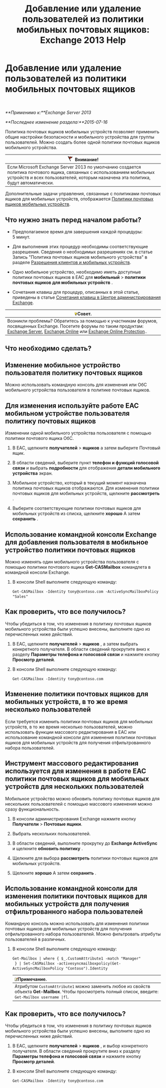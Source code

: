 ﻿---
title: 'Добавление или удаление пользователей из политики мобильных почтовых ящиков: Exchange 2013 Help'
TOCTitle: Добавление или удаление пользователей из политики мобильных почтовых ящиков
ms:assetid: 4ca8e395-c074-4165-b788-16fae3e2ccab
ms:mtpsurl: https://technet.microsoft.com/ru-ru/library/Aa997929(v=EXCHG.150)
ms:contentKeyID: 50488058
ms.date: 04/30/2018
mtps_version: v=EXCHG.150
ms.translationtype: HT
---

# Добавление или удаление пользователей из политики мобильных почтовых ящиков

 

_**Применимо к:**Exchange Server 2013_

_**Последнее изменение раздела:**2015-07-16_

Политика почтовых ящиков мобильных устройств позволяет применить общие настройки безопасности и мобильного устройства для группы пользователей. Можно создать более одной политики почтовых ящиков мобильного устройства.

<table>
<thead>
<tr class="header">
<th><img src="images/Dd876857.Caution(EXCHG.150).gif" title="Внимание!" alt="Внимание!" />Внимание!</th>
</tr>
</thead>
<tbody>
<tr class="odd">
<td>Если Microsoft Exchange Server 2013 по умолчанию создается политика почтового ящика, связанных с использованием мобильных устройств и всех пользователей, которым назначена эта политика, будут автоматически.</td>
</tr>
</tbody>
</table>


Дополнительные задачи управления, связанные с политиками почтовых ящиков для мобильных устройств, отображается [Политики почтовых ящиков мобильных устройств](mobile-device-mailbox-policies-exchange-2013-help.md).

## Что нужно знать перед началом работы?

  - Предполагаемое время для завершения каждой процедуры: 5 минут.

  - Для выполнения этих процедур необходимы соответствующие разрешения. Сведения о необходимых разрешениях см. в статье Запись "Политика почтовых ящиков мобильного устройства" в разделе [Разрешения клиентов и мобильных устройств](clients-and-mobile-devices-permissions-exchange-2013-help.md).

  - Одно мобильное устройство, необходимо иметь доступные политики почтовых ящиков в EAC для **мобильный** \> **политики почтовых ящиков для мобильных устройств** .

  - Сочетания клавиш для процедур, описанных в этой статье, приведены в статье [Сочетания клавиш в Центре администрирования Exchange](keyboard-shortcuts-in-the-exchange-admin-center-exchange-online-protection-help.md).

<table>
<thead>
<tr class="header">
<th><img src="images/Bb124558.tip(EXCHG.150).gif" title="Совет" alt="Совет" />Совет.</th>
</tr>
</thead>
<tbody>
<tr class="odd">
<td>Возникли проблемы? Обратитесь за помощью к участникам форумов, посвященных Exchange. Посетите форумы по таким продуктам: <a href="https://go.microsoft.com/fwlink/p/?linkid=60612">Exchange Server</a>, <a href="https://go.microsoft.com/fwlink/p/?linkid=267542">Exchange Online</a> или <a href="https://go.microsoft.com/fwlink/p/?linkid=285351">Exchange Online Protection</a>..</td>
</tr>
</tbody>
</table>


## Что необходимо сделать?

## Изменение мобильное устройство пользователя политику почтовых ящиков

Можно использовать командную консоль для изменения или ОбС мобильного устройства пользователя в политике почтовых ящиков.

## Для изменения используйте работе EAC мобильном устройстве пользователя политику почтовых ящиков

Изменении одной мобильного устройства пользователя с помощью политики почтового ящика ОбС.

1.  В EAC, щелкните **получателей** \> **ящиков** а затем выберите Почтовый ящик.

2.  В области сведений, выберите пункт **телефон и функций голосовой связи** и выбрать **подробности** для отображения **детали мобильного устройства** экран.

3.  Мобильное устройство, который в текущий момент назначена политика почтовых ящиков отображаются. Для изменения политики почтовых ящиков для мобильных устройств, щелкните **рассмотреть** .

4.  Выберите соответствующие политики почтовых ящиков для мобильных устройств из списка, щелкните **хорошо** А затем **сохранить** .

## Использование командной консоли Exchange для добавления пользователя в мобильное устройство политики почтовых ящиков

Можно изменять один мобильного устройства пользователя с помощью политики почтового ящика **Get-CASMailbox** командлета в командной консоли Exchange.

1.  В консоли Shell выполните следующую команду:
    
        Get-CASMailbox -Identity tony@contoso.com -ActiveSyncMailboxPolicy "Sales" 

## Как проверить, что все получилось?

Чтобы убедиться в том, что изменения в политику почтовых ящиков мобильного устройства были успешно внесены, выполните одно из перечисленных ниже действий.

1.  В EAC, щелкните **получателей** \> **ящиков** , а затем выбрать конкретного получателя. В области сведений прокрутите вниз к разделу **Параметры телефона и голосовой связи** и нажмите кнопку **Просмотр деталей**.

2.  В консоли Shell выполните следующую команду:
    
        Get-CASMailbox -Identity tony@contoso.com 

## Изменение политики почтовых ящиков для мобильных устройств, в то же время несколько пользователей

Если требуется изменить политики почтовых ящиков для мобильных устройств, в то же время несколько пользователей, можно использовать функции массового редактирования в EAC или использование командной консоли для изменения политики почтовых ящиков для мобильных устройств для получения отфильтрованного набора пользователей.

## Инструмент массового редактирования используется для изменения в работе EAC политики почтовых ящиков для мобильных устройств для нескольких пользователей

Мобильное устройство можно обновить политику почтовых ящиков для нескольких пользователей с помощью массового изменения можно сразу функциональность.

1.  В консоли администрирования Exchange нажмите кнопку **Получатели** \> **Почтовые ящики**.

2.  Выбрать нескольких пользователей.

3.  В области сведений, выполните прокрутку до **Exchange ActiveSync** и щелкните **обновить политику** .

4.  Щелкните для выбора **рассмотреть** политики почтовых ящиков для мобильных устройств.

5.  Щелкните **хорошо** А затем **сохранить** .

## Использование командной консоли для изменения политики почтовых ящиков для мобильных устройств для получения отфильтрованного набора пользователей

Командную консоль можно использовать для изменения политики почтовых ящиков для мобильных устройств для получения отфильтрованного набора пользователей. Можно фильтровать атрибуты пользователей в различных.

1.  В консоли Shell выполните следующую команду:
    
        Get-Mailbox | where { $_.CustomAttribute1 -match "Manager"
         } | Set-CASMailbox -activesyncmailboxpolicy(Get-ActiveSyncMailboxPolicy "Contoso").Identity
    
    <table>
    <thead>
    <tr class="header">
    <th><img src="images/JJ126620.note(EXCHG.150).gif" title="Примечание" alt="Примечание" />Примечание.</th>
    </tr>
    </thead>
    <tbody>
    <tr class="odd">
    <td>Атрибутом <code>CustomAttribute1</code> можно заменить любое из свойств объекта <strong>Get-Mailbox</strong>. Чтобы просмотреть полный список, введите: <code>Get-Mailbox username |fl</code>.</td>
    </tr>
    </tbody>
    </table>


## Как проверить, что все получилось?

Чтобы убедиться в том, что изменения в политику почтовых ящиков мобильного устройства были успешно внесены, выполните одно из перечисленных ниже действий.

1.  В EAC, щелкните **получателей** \> **ящиков** , и выбор конкретного получателя. В области сведений прокрутите вниз к разделу **Параметры телефона и голосовой связи** и нажмите кнопку **Просмотр деталей**.

2.  В консоли Shell выполните следующую команду:
    
        Get-CASMailbox -Identity tony@contoso.com

